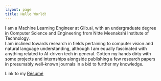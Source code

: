 ```yaml
---
layout: page
title: Hello World!
---
```


I am a Machine Learning Engineer at Glib.ai, with an undergraduate degree in Computer Science and Engineering from Nitte Meenakshi Institute of Technology.<br>
I am inclined towards research in fields pertaining to computer vision and natural language understanding, although I am equally fascinated with anything related to AI-driven tech in general. Gotten my hands dirty with some projects and internships alongside publishing a few research papers in presumably well-known journals in a bid to further my knowledge.

Link to my [Résumé](https://drive.google.com/file/d/1i44x0Zt1fKfNubTurKZhlw8qjRTjq0_q/view?usp=sharing)

